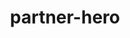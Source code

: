 ---
title: "partner-hero"
heading: "The Open Source\nPartner Program"
content: "The first of its kind: economic empowerment for open-source companies through revenue sharing"
img: /img/opensource-icon.png
---